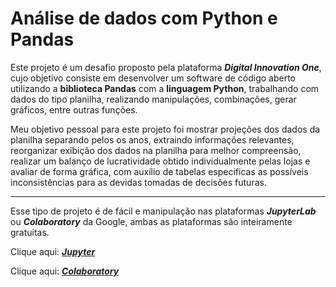 # Análise de dados com Python e Pandas

Este projeto é um desafio proposto pela plataforma **_Digital Innovation One_**, cujo objetivo consiste em desenvolver um software de código aberto utilizando a **biblioteca Pandas** com a **linguagem Python**, trabalhando com dados do tipo planilha, realizando manipulações, combinações, gerar gráficos, entre outras funções.

Meu objetivo pessoal para este projeto foi mostrar projeções dos dados da planilha separando pelos os anos, extraindo informações relevantes, reorganizar exibição dos dados na planilha para melhor compreensão, realizar um balanço de lucratividade obtido individualmente pelas lojas e avaliar de forma gráfica, com auxílio de tabelas especificas as possíveis inconsistências para as devidas tomadas de decisões futuras.

___

Esse tipo de projeto é de fácil e manipulação nas plataformas **_JupyterLab_** ou **_Colaboratory_** da Google, ambas as plataformas são inteiramente gratuitas. 

Clique aqui: [**_Jupyter_**](https://jupyter.org/)

Clique aqui: [**_Colaboratory_**](https://colab.research.google.com/notebooks/welcome.ipynb?hl=pt-BR) 



